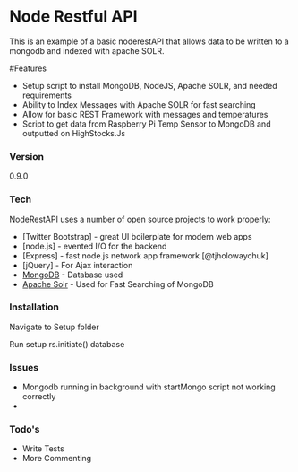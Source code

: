 # Node Restful API

This is an example of a basic noderestAPI that allows data to be written to a mongodb and indexed with apache SOLR.

#Features
  - Setup script to install MongoDB, NodeJS, Apache SOLR, and needed requirements
  - Ability to Index Messages with Apache SOLR for fast searching
  - Allow for basic REST Framework with messages and temperatures
  - Script to get data from Raspberry Pi Temp Sensor to MongoDB and outputted on HighStocks.Js

### Version
0.9.0

### Tech

NodeRestAPI uses a number of open source projects to work properly:

* [Twitter Bootstrap] - great UI boilerplate for modern web apps
* [node.js] - evented I/O for the backend
* [Express] - fast node.js network app framework [@tjholowaychuk]
* [jQuery] - For Ajax interaction
* <a href="http://MongoDB.org">MongoDB</a> - Database used 
* <a href="http://lucene.apache.org/solr/">Apache Solr</a> - Used for Fast Searching of MongoDB

### Installation

Navigate to Setup folder

Run setup
rs.initiate() database
### Issues
* Mongodb running in background with startMongo script not working correctly
* 

### Todo's

 - Write Tests
 - More Commenting


[Jason Scherer]:http://github.com/JasonRScherer


